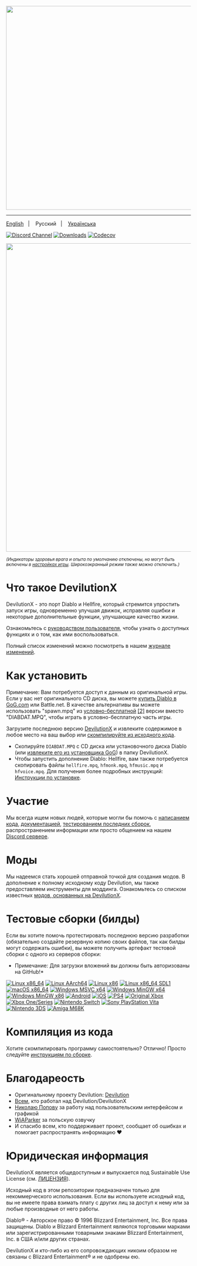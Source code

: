 <p align="center">
<img width="554" src="https://user-images.githubusercontent.com/204594/113575181-c946a400-961d-11eb-8347-a8829fa3830c.png">
</p>

---

<a href="README.md">English</a>
&nbsp;&nbsp;| &nbsp;&nbsp;
Русский
&nbsp;&nbsp;| &nbsp;&nbsp;
<a href="README-ua.md">Українська</a>

[![Discord Channel](https://img.shields.io/discord/518540764754608128?color=%237289DA&logo=discord&logoColor=%23FFFFFF)](https://discord.gg/devilutionx)
[![Downloads](https://img.shields.io/github/downloads/diasurgical/devilutionX/total.svg)](https://github.com/diasurgical/devilutionX/releases/latest)
[![Codecov](https://codecov.io/gh/diasurgical/devilutionX/branch/master/graph/badge.svg)](https://codecov.io/gh/diasurgical/devilutionX)

<p align="center">
<img width="838" src="https://github.com/user-attachments/assets/e3a16315-2368-4a4d-a161-69afac246c33">
</p>

<sub>*(Индикаторы здоровья врага и опыта по умолчанию отключены, но могут быть включены в [настройках игры](https://github.com/diasurgical/devilutionX/wiki/DevilutionX-diablo.ini-configuration-guide). Широкоэкранный режим также можно отключить.)*</sub>

# Что такое DevilutionX

DevilutionX - это порт Diablo и Hellfire, который стремится упростить запуск игры, одновременно улучшая движок, исправляя ошибки и некоторые дополнительные функции, улучшающие качество жизни.

Ознакомьтесь с [руководством пользователя](https://github.com/diasurgical/devilutionX/wiki), чтобы узнать о доступных функциях и о том, как ими воспользоваться.

Полный список изменений можно посмотреть в нашем [журнале изменений](docs/CHANGELOG.md).

# Как установить

Примечание: Вам потребуется доступ к данным из оригинальной игры. Если у вас нет оригинального CD диска, вы можете [купить Diablo в GoG.com](https://www.gog.com/game/diablo) или Battle.net. В качестве альтернативы вы можете использовать "spawn.mpq" из [условно-бесплатной](https://github.com/diasurgical/devilutionx-assets/releases/latest/download/spawn.mpq) [[2]](http://ftp.blizzard.com/pub/demos/diablosw.exe) версии вместо "DIABDAT.MPQ", чтобы играть в условно-бесплатную часть игры.

Загрузите последнюю версию [DevilutionX](https://github.com/diasurgical/devilutionX/releases/latest) и извлеките содержимое в любое место на ваш выбор или [скомпилируйте из исходного кода](#building-from-source).

- Скопируйте `DIABDAT.MPQ` с CD диска или установочного диска Diablo (или [извлеките его из установщика GoG](https://github.com/diasurgical/devilutionX/wiki/Extracting-MPQs-from-the-GoG-installer)) в папку DevilutionX.
- Чтобы запустить дополнение Diablo: Hellfire, вам также потребуется скопировать файлы `hellfire.mpq`, `hfmonk.mpq`, `hfmusic.mpq` и `hfvoice.mpq`.
Для получения более подробных инструкций: [Инструкции по установке](./docs/installing.md).

# Участие

Мы всегда ищем новых людей, которые могли бы помочь с [написанием кода](docs/CONTRIBUTING.md), [документацией](https://github.com/diasurgical/devilutionX/wiki), [тестированием последних сборок](#test-builds), распространением информации или просто общением на нашем [Discord сервере](https://discord.gg/devilutionx).

# Моды

Мы надеемся стать хорошей отправной точкой для создания модов. В дополнение к полному исходному коду Devilution, мы также предоставляем инструменты для моддинга. Ознакомьтесь со списком известных [модов, основанных на DevilutionX](https://github.com/diasurgical/devilutionX/wiki/Mods).

# Тестовые сборки (билды)

Если вы хотите помочь протестировать последнюю версию разработки (обязательно создайте резервную копию своих файлов, так как билды могут содержать ошибки), вы можете получить артефакт тестовой сборки с одного из серверов сборки:

* Примечание: Для загрузки вложений вы должны быть авторизованы на GitHub!*

[![Linux x86_64](https://github.com/diasurgical/devilutionX/actions/workflows/Linux_x86_64.yml/badge.svg)](https://github.com/diasurgical/devilutionX/actions/workflows/Linux_x86_64.yml?query=branch%3Amaster)
[![Linux AArch64](https://github.com/diasurgical/devilutionX/actions/workflows/Linux_aarch64.yml/badge.svg)](https://github.com/diasurgical/devilutionX/actions/workflows/Linux_aarch64.yml?query=branch%3Amaster)
[![Linux x86](https://github.com/diasurgical/devilutionX/actions/workflows/Linux_x86.yml/badge.svg)](https://github.com/diasurgical/devilutionX/actions/workflows/Linux_x86.yml?query=branch%3Amaster)
[![Linux x86_64 SDL1](https://github.com/diasurgical/devilutionX/actions/workflows/Linux_x86_64_SDL1.yml/badge.svg)](https://github.com/diasurgical/devilutionX/actions/workflows/Linux_x86_64_SDL1.yml?query=branch%3Amaster)
[![macOS x86_64](https://github.com/diasurgical/devilutionX/actions/workflows/macOS_x86_64.yml/badge.svg)](https://github.com/diasurgical/devilutionX/actions/workflows/macOS_x86_64.yml?query=branch%3Amaster)
[![Windows MSVC x64](https://github.com/diasurgical/devilutionX/actions/workflows/Windows_MSVC_x64.yml/badge.svg)](https://github.com/diasurgical/devilutionX/actions/workflows/Windows_MSVC_x64.yml?query=branch%3Amaster)
[![Windows MinGW x64](https://github.com/diasurgical/devilutionX/actions/workflows/Windows_MinGW_x64.yml/badge.svg)](https://github.com/diasurgical/devilutionX/actions/workflows/Windows_MinGW_x64.yml?query=branch%3Amaster)
[![Windows MinGW x86](https://github.com/diasurgical/devilutionX/actions/workflows/Windows_MinGW_x86.yml/badge.svg)](https://github.com/diasurgical/devilutionX/actions/workflows/Windows_MinGW_x86.yml?query=branch%3Amaster)
[![Android](https://github.com/diasurgical/devilutionX/actions/workflows/Android.yml/badge.svg)](https://github.com/diasurgical/devilutionX/actions/workflows/Android.yml?query=branch%3Amaster)
[![iOS](https://github.com/diasurgical/devilutionX/actions/workflows/iOS.yml/badge.svg)](https://github.com/diasurgical/devilutionX/actions/workflows/iOS.yml?query=branch%3Amaster)
[![PS4](https://github.com/diasurgical/devilutionX/actions/workflows/PS4.yml/badge.svg)](https://github.com/diasurgical/devilutionX/actions/workflows/PS4.yml?query=branch%3Amaster)
[![Original Xbox](https://github.com/diasurgical/devilutionX/actions/workflows/xbox_nxdk.yml/badge.svg)](https://github.com/diasurgical/devilutionX/actions/workflows/xbox_nxdk.yml?query=branch%3Amaster)
[![Xbox One/Series](https://github.com/diasurgical/devilutionX/actions/workflows/xbox_one.yml/badge.svg)](https://github.com/diasurgical/devilutionX/actions/workflows/xbox_one.yml?query=branch%3Amaster)
[![Nintendo Switch](https://github.com/diasurgical/devilutionX/actions/workflows/switch.yml/badge.svg)](https://github.com/diasurgical/devilutionX/actions/workflows/switch.yml)
[![Sony PlayStation Vita](https://github.com/diasurgical/devilutionX/actions/workflows/vita.yml/badge.svg)](https://github.com/diasurgical/devilutionX/actions/workflows/vita.yml)
[![Nintendo 3DS](https://github.com/diasurgical/devilutionX/actions/workflows/3ds.yml/badge.svg)](https://github.com/diasurgical/devilutionX/actions/workflows/3ds.yml)
[![Amiga M68K](https://github.com/diasurgical/devilutionX/actions/workflows/amiga-m68k.yml/badge.svg)](https://github.com/diasurgical/devilutionX/actions/workflows/amiga-m68k.yml)

# Компиляция из кода

Хотите скомпилировать программу самостоятельно? Отлично! Просто следуйте [инструкциям по сборке](./docs/building.md).

# Благодареость

- Оригинальному проекту Devilution: [Devilution](https://github.com/diasurgical/devilution#credits)
- [Всем](https://github.com/diasurgical/devilutionX/graphs/contributors), кто работал над Devilution/DevilutionX
- [Николаю Попову](https://www.instagram.com/nikolaypopovz/) за работу над пользовательским интерфейсом и графикой
- [WiAParker](https://wiaparker.pl/projekty/diablo-hellfire/) за польскую озвучку
- И спасибо всем, кто поддерживает проект, сообщает об ошибках и помогает распространять информацию ❤️

# Юридическая информация

DevilutionX является общедоступным и выпускается под Sustainable Use License (см. [ЛИЦЕНЗИЯ](LICENSE.md)).

Исходный код в этом репозитории предназначен только для некоммерческого использования. Если вы используете исходный код, вы не имеете права взимать плату с других лиц за доступ к нему или за любые производные от него работы.

Diablo® - Авторское право © 1996 Blizzard Entertainment, Inc. Все права защищены. Diablo и Blizzard Entertainment являются торговыми марками или зарегистрированными товарными знаками Blizzard Entertainment, Inc. в США и/или других странах.

DevilutionX и кто-либо из его сопровождающих никоим образом не связаны с Blizzard Entertainment® и не одобрены ею.

